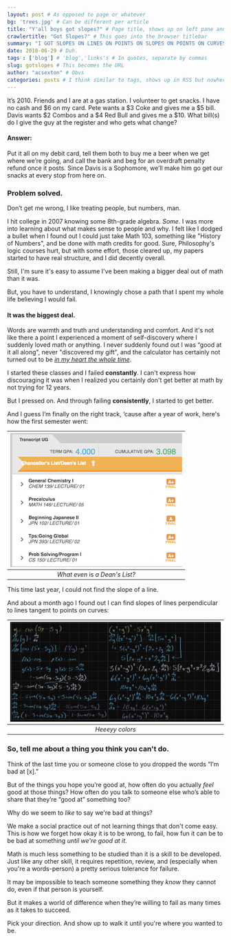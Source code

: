 ```yaml
---
layout: post # As opposed to page or whatever
bg: 'trees.jpg' # Can be different per article
title: "Y'all boys got slopes?" # Page title, shows up on left pane and in archives
crawlertitle: "Got Slopes?" # This goes into the browser titlebar
summary: "I GOT SLOPES ON LINES ON POINTS ON SLOPES ON POINTS ON CURVES" # This shows up on the left frame and on things like facebook posts
date: 2018-06-29 # Duh.
tags : ['blog'] # 'blog','links's # In quotes, separate by commas
slug: gotslopes # This becomes the URL
author: "acsexton" # Obvs
categories: posts # I think similar to tags, shows up in RSS but nowhere else?
---
```


It’s 2010. Friends and I are at a gas station. I volunteer to get snacks. I have no cash and $6 on my card. 
Pete wants a $3 Coke and gives me a $5 bill.
Davis wants $2 Combos and a $4 Red Bull and gives me a $10. 
What bill(s) do I give the guy at the register and who gets what change?

#### Answer: ####

Put it all on my debit card, tell them both to buy me a beer when we get where we’re going, and call the bank and beg for an overdraft penalty refund once it posts. Since Davis is a Sophomore, we’ll make him go get our snacks at every stop from here on. 

### Problem solved. ###

Don’t get me wrong, I like treating people, but numbers, man.

I hit college in 2007 knowing some 8th-grade algebra. *Some*. I was more into learning about what makes sense to people and why. I felt like I dodged a bullet when I found out I could just take Math 103, something like "History of Numbers", and be done with math credits for good. Sure, Philosophy's logic courses hurt, but with some effort, those cleared up, my papers started to have real structure, and I did decently overall. 

Still, I'm sure it's easy to assume I've been making a bigger deal out of math than it was.

But, you have to understand, I knowingly chose a path that I spent my whole life believing I would fail.

#### It was the biggest deal. ####

Words are warmth and truth and understanding and comfort. And it's not like there a point I experienced a moment of self-discovery where I suddenly loved math or anything. I never suddenly found out I was “good at it all along", never "discovered my gift", and the calculator has certainly not turned out to be *[in my heart the whole time](https://tvtropes.org/pmwiki/pmwiki.php/Main/ItWasWithYouAllAlong)*. 

I started these classes and I failed **constantly**. I can't express how discouraging it was when I realized you certainly don't get better at math by not trying for 12 years.

But I pressed on. And through failing **consistently**, I started to get better.

And I guess I’m finally on the right track, ‘cause after a year of work, here's how the first semester went:

| ![I honestly don't even know what happens when you get on the dean’s list. But here’s hoping for a free dinner. Also, uh... working on that cumulative.](/assets/images/posts/gotslopes/gotslopes_grades.png) |
| :--: |
| *What even* is *a Dean's List?* |



This time last year, I could not find the slope of a line.

And about a month ago I found out I can find slopes of lines perpendicular to lines tangent to points on curves:

| ![yoooooo](/assets/images/posts/gotslopes/gotslopes_math.png) |
| :----------------------------------------------------------: |
|                       *Heeeyy colors*                        |

### So, tell me about a thing you think you can't do. ###

Think of the last time you or someone close to you dropped the words “I’m bad at [x].” 

But of the things you hope you’re good at, how often do you actually *feel* good at those things? How often do you talk to someone else who’s able to share that they’re “good at” something too? 

Why do we seem to *like* to say we're bad at things?

We make a social practice out of not learning things that don't come easy. This is how we forget how okay it is to be wrong, to fail, how fun it can be to be bad at something *until we're good at it*.

Math is much less something to be studied than it is a skill to be developed. Just like any other skill, it requires repetition, review, and (especially when you're a words-person) a pretty serious tolerance for failure. 

It may be impossible to teach someone something they *know* they cannot do, even if that person is yourself. 

But it makes a world of difference when they’re willing to fail as many times as it takes to succeed.

Pick your direction. And show up to walk it until you're where you wanted to be.